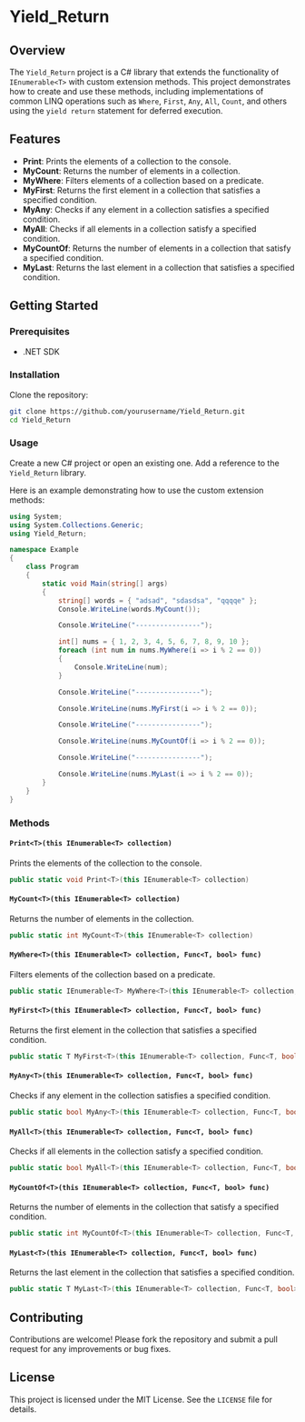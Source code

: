 # Yield_Return

## Overview

The `Yield_Return` project is a C# library that extends the functionality of `IEnumerable<T>` with custom extension methods. This project demonstrates how to create and use these methods, including implementations of common LINQ operations such as `Where`, `First`, `Any`, `All`, `Count`, and others using the `yield return` statement for deferred execution.

## Features

- **Print**: Prints the elements of a collection to the console.
- **MyCount**: Returns the number of elements in a collection.
- **MyWhere**: Filters elements of a collection based on a predicate.
- **MyFirst**: Returns the first element in a collection that satisfies a specified condition.
- **MyAny**: Checks if any element in a collection satisfies a specified condition.
- **MyAll**: Checks if all elements in a collection satisfy a specified condition.
- **MyCountOf**: Returns the number of elements in a collection that satisfy a specified condition.
- **MyLast**: Returns the last element in a collection that satisfies a specified condition.

## Getting Started

### Prerequisites

- .NET SDK

### Installation

Clone the repository:

```bash
git clone https://github.com/yourusername/Yield_Return.git
cd Yield_Return
```

### Usage

Create a new C# project or open an existing one. Add a reference to the `Yield_Return` library. 

Here is an example demonstrating how to use the custom extension methods:

```csharp
using System;
using System.Collections.Generic;
using Yield_Return;

namespace Example
{
    class Program
    {
        static void Main(string[] args)
        {
            string[] words = { "adsad", "sdasdsa", "qqqqe" };
            Console.WriteLine(words.MyCount());

            Console.WriteLine("----------------");

            int[] nums = { 1, 2, 3, 4, 5, 6, 7, 8, 9, 10 };
            foreach (int num in nums.MyWhere(i => i % 2 == 0))
            {
                Console.WriteLine(num);
            }

            Console.WriteLine("----------------");

            Console.WriteLine(nums.MyFirst(i => i % 2 == 0));

            Console.WriteLine("----------------");

            Console.WriteLine(nums.MyCountOf(i => i % 2 == 0));

            Console.WriteLine("----------------");

            Console.WriteLine(nums.MyLast(i => i % 2 == 0));
        }
    }
}
```

### Methods

#### `Print<T>(this IEnumerable<T> collection)`

Prints the elements of the collection to the console.

```csharp
public static void Print<T>(this IEnumerable<T> collection)
```

#### `MyCount<T>(this IEnumerable<T> collection)`

Returns the number of elements in the collection.

```csharp
public static int MyCount<T>(this IEnumerable<T> collection)
```

#### `MyWhere<T>(this IEnumerable<T> collection, Func<T, bool> func)`

Filters elements of the collection based on a predicate.

```csharp
public static IEnumerable<T> MyWhere<T>(this IEnumerable<T> collection, Func<T, bool> func)
```

#### `MyFirst<T>(this IEnumerable<T> collection, Func<T, bool> func)`

Returns the first element in the collection that satisfies a specified condition.

```csharp
public static T MyFirst<T>(this IEnumerable<T> collection, Func<T, bool> func)
```

#### `MyAny<T>(this IEnumerable<T> collection, Func<T, bool> func)`

Checks if any element in the collection satisfies a specified condition.

```csharp
public static bool MyAny<T>(this IEnumerable<T> collection, Func<T, bool> func)
```

#### `MyAll<T>(this IEnumerable<T> collection, Func<T, bool> func)`

Checks if all elements in the collection satisfy a specified condition.

```csharp
public static bool MyAll<T>(this IEnumerable<T> collection, Func<T, bool> func)
```

#### `MyCountOf<T>(this IEnumerable<T> collection, Func<T, bool> func)`

Returns the number of elements in the collection that satisfy a specified condition.

```csharp
public static int MyCountOf<T>(this IEnumerable<T> collection, Func<T, bool> func)
```

#### `MyLast<T>(this IEnumerable<T> collection, Func<T, bool> func)`

Returns the last element in the collection that satisfies a specified condition.

```csharp
public static T MyLast<T>(this IEnumerable<T> collection, Func<T, bool> func)
```

## Contributing

Contributions are welcome! Please fork the repository and submit a pull request for any improvements or bug fixes.

## License

This project is licensed under the MIT License. See the `LICENSE` file for details.
